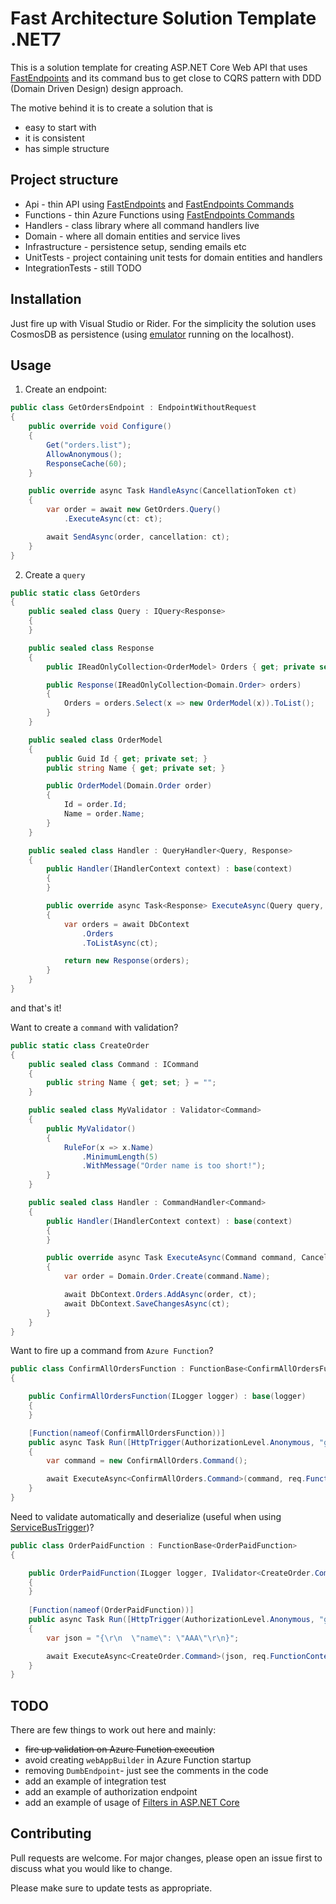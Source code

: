# Fast Architecture Solution Template .NET7

This is a solution template for creating ASP.NET Core Web API that uses [FastEndpoints](https://fast-endpoints.com) and its command bus to get close to CQRS pattern with DDD (Domain Driven Design) design approach.

The motive behind it is to create a solution that is

- easy to start with
- it is consistent
- has simple structure

## Project structure

- Api - thin API using [FastEndpoints](https://fast-endpoints.com) and [FastEndpoints Commands](https://fast-endpoints.com/docs/command-bus#_1-define-a-command)
- Functions - thin Azure Functions using [FastEndpoints Commands](https://fast-endpoints.com/docs/command-bus#_1-define-a-command)
- Handlers - class library where all command handlers live
- Domain - where all domain entities and service lives
- Infrastructure - persistence setup, sending emails etc
- UnitTests - project containing unit tests for domain entities and handlers
- IntegrationTests - still TODO

## Installation

Just fire up with Visual Studio or Rider.
For the simplicity the solution uses CosmosDB as persistence (using [emulator](https://aka.ms/cosmosdb-emulator) running on the localhost).

## Usage

1. Create an endpoint:

```csharp
public class GetOrdersEndpoint : EndpointWithoutRequest
{
    public override void Configure()
    {
        Get("orders.list");
        AllowAnonymous();
        ResponseCache(60);
    }

    public override async Task HandleAsync(CancellationToken ct)
    {
        var order = await new GetOrders.Query()
            .ExecuteAsync(ct: ct);

        await SendAsync(order, cancellation: ct);
    }
}
```

2. Create a `query`

```csharp
public static class GetOrders
{
    public sealed class Query : IQuery<Response>
    {
    }

    public sealed class Response
    {
        public IReadOnlyCollection<OrderModel> Orders { get; private set; }

        public Response(IReadOnlyCollection<Domain.Order> orders)
        {
            Orders = orders.Select(x => new OrderModel(x)).ToList();
        }
    }

    public sealed class OrderModel
    {
        public Guid Id { get; private set; }
        public string Name { get; private set; }

        public OrderModel(Domain.Order order)
        {
            Id = order.Id;
            Name = order.Name;
        }
    }

    public sealed class Handler : QueryHandler<Query, Response>
    {
        public Handler(IHandlerContext context) : base(context)
        {
        }

        public override async Task<Response> ExecuteAsync(Query query, CancellationToken ct)
        {
            var orders = await DbContext
                .Orders
                .ToListAsync(ct);

            return new Response(orders);
        }
    }
}
```

and that's it!

Want to create a `command` with validation?

```csharp
public static class CreateOrder
{
    public sealed class Command : ICommand
    {
        public string Name { get; set; } = "";
    }

    public sealed class MyValidator : Validator<Command>
    {
        public MyValidator()
        {
            RuleFor(x => x.Name)
                .MinimumLength(5)
                .WithMessage("Order name is too short!");
        }
    }

    public sealed class Handler : CommandHandler<Command>
    {
        public Handler(IHandlerContext context) : base(context)
        {
        }

        public override async Task ExecuteAsync(Command command, CancellationToken ct)
        {
            var order = Domain.Order.Create(command.Name);

            await DbContext.Orders.AddAsync(order, ct);
            await DbContext.SaveChangesAsync(ct);
        }
    }
}
```

Want to fire up a command from `Azure Function`? 

```csharp
public class ConfirmAllOrdersFunction : FunctionBase<ConfirmAllOrdersFunction>
{

    public ConfirmAllOrdersFunction(ILogger logger) : base(logger)
    {
    }

    [Function(nameof(ConfirmAllOrdersFunction))]
    public async Task Run([HttpTrigger(AuthorizationLevel.Anonymous, "get", "post")] HttpRequestData req)
    {
        var command = new ConfirmAllOrders.Command();

        await ExecuteAsync<ConfirmAllOrders.Command>(command, req.FunctionContext);
    }
}
```
Need to validate automatically and deserialize (useful when using [ServiceBusTrigger](https://learn.microsoft.com/en-us/azure/azure-functions/functions-bindings-service-bus-trigger?tabs=isolated-process%2Cextensionv5&pivots=programming-language-csharp#example))?  

```csharp
public class OrderPaidFunction : FunctionBase<OrderPaidFunction>
{

    public OrderPaidFunction(ILogger logger, IValidator<CreateOrder.Command> validator) : base(logger, validator)
    {
    }
    
    [Function(nameof(OrderPaidFunction))]
    public async Task Run([HttpTrigger(AuthorizationLevel.Anonymous, "get", "post")] HttpRequestData req)
    {
        var json = "{\r\n  \"name\": \"AAA\"\r\n}";

        await ExecuteAsync<CreateOrder.Command>(json, req.FunctionContext);
    }
}
```


## TODO

There are few things to work out here and mainly:

- ~~fire up validation on Azure Function execution~~
- avoid creating `webAppBuilder` in Azure Function startup
- removing `DumbEndpoint`- just see the comments in the code
- add an example of integration test
- add an example of authorization endpoint
- add an example of usage of [Filters in ASP.NET Core](https://learn.microsoft.com/en-us/aspnet/core/mvc/controllers/filters?view=aspnetcore-7.0)

## Contributing

Pull requests are welcome. For major changes, please open an issue first to discuss what you would like to change.

Please make sure to update tests as appropriate.
